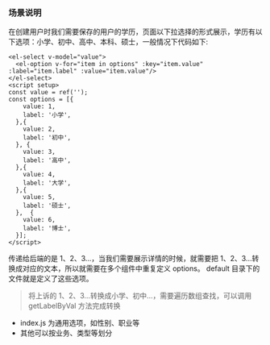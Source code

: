 
### 场景说明

在创建用户时我们需要保存的用户的学历，页面以下拉选择的形式展示，学历有以下选项：小学、初中、高中、本科、硕士，一般情况下代码如下:

```vue
<el-select v-model="value">
  <el-option v-for="item in options" :key="item.value" :label="item.label" :value="item.value"/>
</el-select>
<script setup>
const value = ref('');
const options = [{
    value: 1,
    label: '小学',
  },{
    value: 2,
    label: '初中',
  }, {
    value: 3,
    label: '高中',
  },{
    value: 4,
    label: '大学',
  },{
    value: 5,
    label: '硕士',
  },  {
    value: 6,
    label: '博士',
  }];
</script>
```

传递给后端的是 1、2、3...，当我们需要展示详情的时候，就需要把 1、2、3...转换成对应的文本，所以就需要在多个组件中重复定义 options。
default 目录下的文件就是定义了这些选项。

> 将上诉的 1、2、3...转换成小学、初中...，需要遍历数组查找，可以调用 getLabelByVal 方法完成转换

- index.js 为通用选项，如性别、职业等
- 其他可以按业务、类型等划分